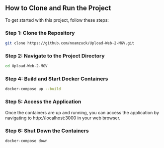 ## How to Clone and Run the Project

To get started with this project, follow these steps:

### Step 1: Clone the Repository

```bash
git clone https://github.com/noamzuck/Upload-Web-2-MGV.git
```

### Step 2: Navigate to the Project Directory

```bash
cd Upload-Web-2-MGV
```

### Step 4: Build and Start Docker Containers

```bash
docker-compose up --build
```

### Step 5: Access the Application
Once the containers are up and running, you can access the application by navigating to http://localhost:3000 in your web browser.

### Step 6: Shut Down the Containers

```bash
docker-compose down
```
